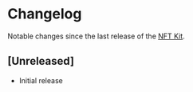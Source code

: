 # Changelog

Notable changes since the last release of the [NFT Kit](https://github.com/walt-id/waltid-nftkit). 

## [Unreleased]

- Initial release
